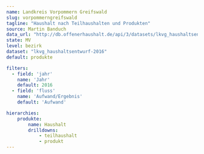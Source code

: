 ```yaml
---
name: Landkreis Vorpommern Greifswald
slug: vorpommerngreifswald
tagline: "Haushalt nach Teilhaushalten und Produkten"
source: Martin Banduch
data_url: "http://db.offenerhaushalt.de/api/3/datasets/lkvg_haushaltsentwurf-2016/serve/lkvk-aa.csv"
state: MV
level: bezirk
dataset: "lkvg_haushaltsentwurf-2016"
default: produkte

filters:
  - field: 'jahr'
    name: 'Jahr'
    default: 2016
  - field: 'fluss'
    name: 'Aufwand/Ergebnis'
    default: 'Aufwand'

hierarchies:
    produkte:
        name: Haushalt
        drilldowns:
            - teilhaushalt
            - produkt
---
```

